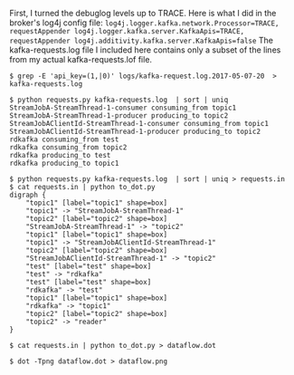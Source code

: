 First, I turned the debuglog levels up to TRACE. Here is what I did in the broker's log4j config file:
`
log4j.logger.kafka.network.Processor=TRACE, requestAppender
log4j.logger.kafka.server.KafkaApis=TRACE, requestAppender
log4j.additivity.kafka.server.KafkaApis=false
`
The kafka-requests.log file I included here contains only a subset of the lines from my actual kafka-requests.lof file.
```
$ grep -E 'api_key=(1,|0)' logs/kafka-request.log.2017-05-07-20  > kafka-requests.log

$ python requests.py kafka-requests.log  | sort | uniq
StreamJobA-StreamThread-1-consumer consuming_from topic1
StreamJobA-StreamThread-1-producer producing_to topic2
StreamJobAClientId-StreamThread-1-consumer consuming_from topic1
StreamJobAClientId-StreamThread-1-producer producing_to topic2
rdkafka consuming_from test
rdkafka consuming_from topic2
rdkafka producing_to test
rdkafka producing_to topic1

$ python requests.py kafka-requests.log  | sort | uniq > requests.in
$ cat requests.in | python to_dot.py
digraph {
    "topic1" [label="topic1" shape=box]
    "topic1" -> "StreamJobA-StreamThread-1"
    "topic2" [label="topic2" shape=box]
    "StreamJobA-StreamThread-1" -> "topic2"
    "topic1" [label="topic1" shape=box]
    "topic1" -> "StreamJobAClientId-StreamThread-1"
    "topic2" [label="topic2" shape=box]
    "StreamJobAClientId-StreamThread-1" -> "topic2"
    "test" [label="test" shape=box]
    "test" -> "rdkafka"
    "test" [label="test" shape=box]
    "rdkafka" -> "test"
    "topic1" [label="topic1" shape=box]
    "rdkafka" -> "topic1"
    "topic2" [label="topic2" shape=box]
    "topic2" -> "reader"
}

$ cat requests.in | python to_dot.py > dataflow.dot

$ dot -Tpng dataflow.dot > dataflow.png

```